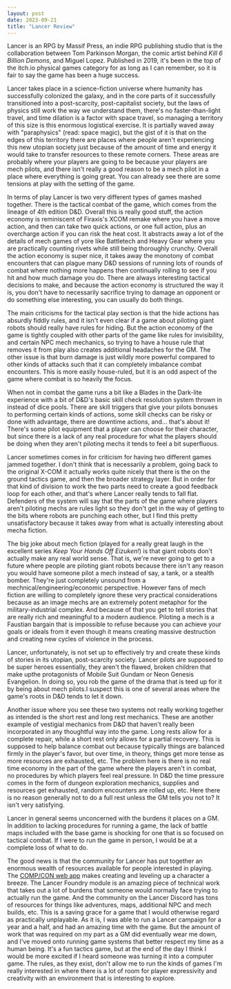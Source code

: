 ```yaml
---
layout: post
date: 2023-09-21
title: "Lancer Review"
---
```


Lancer is an RPG by Massif Press, an indie RPG publishing studio that is the collaboration between Tom Parkinson Morgan, the comic artist behind *Kill 6 Billion Demons*, and Miguel Lopez. Published in 2019, it's been in the top of the itch.io physical games category for as long as I can remember, so it is fair to say the game has been a huge success.

Lancer takes place in a science-fiction universe where humanity has successfully colonized the galaxy, and in the core parts of it successfully transitioned into a post-scarcity, post-capitalist society, but the laws of physics still work the way we understand them, there's no faster-than-light travel, and time dilation is a factor with space travel, so managing a territory of this size is this enormous logistical exercise. It is partially waved away with "paraphysics" (read: space magic), but the gist of it is that on the edges of this territory there are places where people aren't experiencing this new utopian society just because of the amount of time and energy it would take to transfer resources to these remote corners. These areas are probably where your players are going to be because your players are mech pilots, and there isn't really a good reason to be a mech pilot in a place where everything is going great. You can already see there are some tensions at play with the setting of the game.

In terms of play Lancer is two very different types of games mashed together. There is the tactical combat of the game, which comes from the lineage of 4th edition D&D. Overall this is really good stuff, the action economy is reminiscent of Firaxis's XCOM remake where you have a move action, and then can take two quick actions, or one full action, plus an overcharge action if you can risk the heat cost. It abstracts away a lot of the details of mech games of yore like Battletech and Heavy Gear where you are practically counting rivets while still being thoroughly crunchy. Overall the action economy is super nice, it takes away the monotony of combat encounters that can plague many D&D sessions of running lots of rounds of combat where nothing more happens then continually rolling to see if you hit and how much damage you do. There are always interesting tactical decisions to make, and because the action economy is structured the way it is, you don't have to necessarily sacrifice trying to damage an opponent or do something else interesting, you can usually do both things. 

The main criticisms for the tactical play section is that the hide actions has absurdly fiddly rules, and it isn't even clear if a game about piloting giant robots should really have rules for hiding. But the action economy of the game is tightly coupled with other parts of the game like rules for invisibility, and certain NPC mech mechanics, so trying to have a house rule that removes it from play also creates additional headaches for the GM. The other issue is that burn damage is just wildly more powerful compared to other kinds of attacks such that it can completely imbalance combat encounters. This is more easily house-ruled, but it is an odd aspect of the game where combat is so heavily the focus.

When not in combat the game runs a bit like a Blades in the Dark-lite experience with a bit of D&D's basic skill check resolution system thrown in instead of dice pools. There are skill triggers that give your pilots bonuses to performing certain kinds of actions, some skill checks can be risky or done with advantage, there are downtime actions, and... that's about it! There's some pilot equipment that a player can choose for their character, but since there is a lack of any real procedure for what the players should be doing when they aren't piloting mechs it tends to feel a bit superfluous.

Lancer sometimes comes in for criticism for having two different games jammed together. I don't think that is necessarily a problem, going back to the original X-COM it actually works quite nicely that there is the on the ground tactics game, and then the broader strategy layer. But in order for that kind of division to work the two parts need to create a good feedback loop for each other, and that's where Lancer really tends to fall flat. Defenders of the system will say that the parts of the game where players aren't piloting mechs are rules light so they don't get in the way of getting to the bits where robots are punching each other, but I find this pretty unsatisfactory because it takes away from what is actually interesting about mecha fiction.

The big joke about mech fiction (played for a really great laugh in the excellent series *Keep Your Hands Off Eizuken!*) is that giant robots don't actually make any real world sense. That is, we're never going to get to a future where people are piloting giant robots because there isn't any reason you would have someone pilot a mech instead of say, a tank, or a stealth bomber. They're just completely unsound from a mechnical/engineering/economic perspective. However fans of mech fiction are willing to completely ignore these very practical considerations because as an image mechs are an extremely potent metaphor for the military-industrial complex. And because of that you get to tell stories that are really rich and meaningful to a modern audience. Piloting a mech is a Faustian bargain that is impossible to refuse because you can achieve your goals or ideals from it even though it means creating massive destruction and creating new cycles of violence in the process.

Lancer, unfortunately, is not set up to effectively try and create these kinds of stories in its utopian, post-scarcity society. Lancer pilots are supposed to be super heroes essentially, they aren't the flawed, broken children that make upthe protagonists of Mobile Suit Gundam or Neon Genesis Evangelion. In doing so, you rob the game of the drama that is teed up for it by being about mech pilots.I suspect this is one of several areas where the game's roots in D&D tends to let it down.

Another issue where you see these two systems not really working together as intended is the short rest and long rest mechanics. These are another example of vestigial mechanics from D&D that haven't really been incorporated in any thoughtful way into the game. Long rests allow for a complete repair, while a short rest only allows for a partial recovery. This is supposed to help balance combat out because typically things are balanced firmly in the player's favor, but over time, in theory, things get more tense as more resources are exhausted, etc. The problem here is there is no real time economy in the part of the game where the players aren't in combat, no procedures by which players feel real pressure. In D&D the time pressure comes in the form of dungeon exploration mechanics, supplies and resources get exhausted, random encounters are rolled up, etc. Here there is no reason generally not to do a full rest unless the GM tells you not to? It isn't very satisfying.

Lancer in general seems unconcerned with the burdens it places on a GM. In addition to lacking procedures for running a game, the lack of battle maps included with the base game is shocking for one that is so focused on tactical combat. If I were to run the game in person, I would be at a complete loss of what to do.

The good news is that the community for Lancer has put together an enormous wealth of resources available for people interested in playing. The [COMP/CON web app](https://compcon.app/) makes creating and leveling up a character a breeze. The Lancer Foundry module is an amazing piece of technical work that takes out a lot of burdens that someone would normally face trying to actually run the game. And the community on the Lancer Discord has tons of resources for things like adventures, maps, additional NPC and mech builds, etc. This is a saving grace for a game that I would otherwise regard as practically unplayable. As it is, I was able to run a Lancer campaign for a year and a half, and had an amazing time with the game. But the amount of work that was required on my part as a GM did eventually wear me down, and I've moved onto running game systems that better respect my time as a human being. It's a fun tactics game, but at the end of the day I think I would be more excited if I heard someone was turning it into a computer game. The rules, as they exist, don't allow me to run the kinds of games I'm really interested in where there is a lot of room for player expressivity and creativity with an environment that is interesting to explore.
